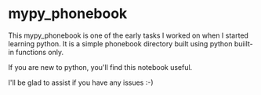 # mypy_phonebook 

This mypy_phonebook is one of the early tasks I worked on when I started learning python. It is a simple phonebook directory built using python buiilt-in functions only.

If you are new to python, you'll find this notebook useful. 

I'll be glad to assist if you have any issues :-)

